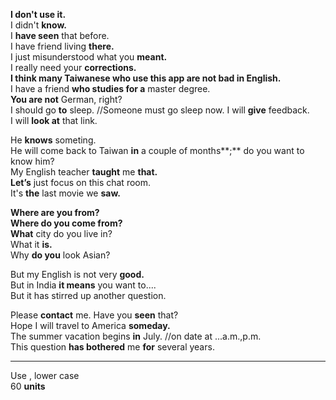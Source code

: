 
**I don't use it.**  
I didn't **know.**   
I **have seen** that before.  
I have friend living **there.**  
I just misunderstood what you **meant.**  
I really need your **corrections.**  
**I think many Taiwanese who use this app are not bad in English.**  
I have a friend **who studies for a** master degree.  
**You are not** German, right?   
I should go **to** sleep.  //Someone must go sleep now. 
I will **give** feedback.  
I will **look at** that link.   

He **knows** someting.  
He will come back to Taiwan **in** a couple of months**;** do you want to know him?  
My English teacher **taught** me **that.**   
**Let’s** just focus on this chat room.  
It's **the** last movie we **saw.**  

**Where are you from?**   
**Where do you come from?**  
**What** city do you live in?  
What it **is.**  
Why **do you** look Asian? 

But my English is not very **good.**  
But in India **it means** you want to....  
But it has stirred up another question.  

Please **contact** me.
Have you **seen** that?  
Hope I will travel to America **someday.**  
The summer vacation begins **in** July. //on date at ...a.m.,p.m.  
This question **has bothered** me **for** several years.  


-----------------------------------------------------
Use ,  lower case  
60 **units**
